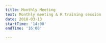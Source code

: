 ```yaml
---
title: Monthly Meeting
text: Monthly meeting & R training session
date: 2018-03-13
startTime: '14:00'
endTime: '16:00'

---
```

